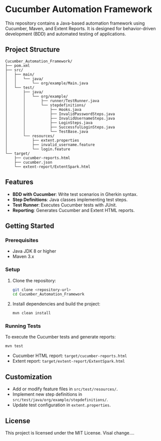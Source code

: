 # Cucumber Automation Framework

This repository contains a Java-based automation framework using Cucumber, Maven, and Extent Reports. It is designed for behavior-driven development (BDD) and automated testing of applications.

## Project Structure

```
Cucumber_Automation_Framework/
├── pom.xml
├── src/
│   ├── main/
│   │   └── java/
│   │       └── org/example/Main.java
│   └── test/
│       ├── java/
│       │   └── org/example/
│       │       ├── runner/TestRunner.java
│       │       └── stepdefinitions/
│       │           ├── Hooks.java
│       │           ├── InvalidPasswordSteps.java
│       │           ├── InvalidUsernameSteps.java
│       │           ├── LoginSteps.java
│       │           ├── SuccessfulLoginSteps.java
│       │           └── TestBase.java
│       └── resources/
│           ├── extent.properties
│           ├── invalid_username.feature
│           └── login.feature
└── target/
    ├── cucumber-reports.html
    ├── cucumber.json
    └── extent-report/ExtentSpark.html
```

## Features
- **BDD with Cucumber**: Write test scenarios in Gherkin syntax.
- **Step Definitions**: Java classes implementing test steps.
- **Test Runner**: Executes Cucumber tests with JUnit.
- **Reporting**: Generates Cucumber and Extent HTML reports.

## Getting Started

### Prerequisites
- Java JDK 8 or higher
- Maven 3.x

### Setup
1. Clone the repository:
   ```sh
   git clone <repository-url>
   cd Cucumber_Automation_Framework
   ```
2. Install dependencies and build the project:
   ```sh
   mvn clean install
   ```

### Running Tests
To execute the Cucumber tests and generate reports:
```sh
mvn test
```
- Cucumber HTML report: `target/cucumber-reports.html`
- Extent report: `target/extent-report/ExtentSpark.html`

## Customization
- Add or modify feature files in `src/test/resources/`.
- Implement new step definitions in `src/test/java/org/example/stepdefinitions/`.
- Update test configuration in `extent.properties`.

## License
This project is licensed under the MIT License.
Visal change....

